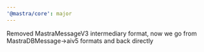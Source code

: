 ```yaml
---
'@mastra/core': major
---
```


Removed MastraMessageV3 intermediary format, now we go from MastraDBMessage->aiv5 formats and back directly
